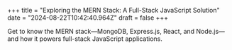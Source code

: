 +++
title = "Exploring the MERN Stack: A Full-Stack JavaScript Solution"
date = "2024-08-22T10:42:40.964Z"
draft = false
+++

  Get to know the MERN stack—MongoDB, Express.js, React, and Node.js—and how it powers full-stack JavaScript applications.
        
